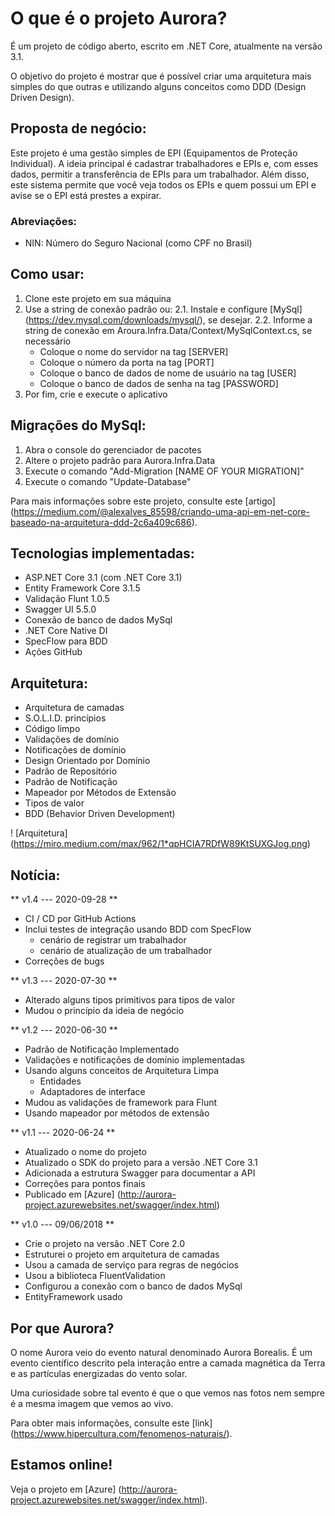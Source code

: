 
# O que é o projeto Aurora?
É um projeto de código aberto, escrito em .NET Core, atualmente na versão 3.1.

O objetivo do projeto é mostrar que é possível criar uma arquitetura mais simples do que outras e utilizando alguns conceitos como DDD (Design Driven Design).

## Proposta de negócio:
Este projeto é uma gestão simples de EPI (Equipamentos de Proteção Individual). A ideia principal é cadastrar trabalhadores e EPIs e, com esses dados, permitir a transferência de EPIs para um trabalhador.
Além disso, este sistema permite que você veja todos os EPIs e quem possui um EPI e avise se o EPI está prestes a expirar.

### Abreviações:
* NIN: Número do Seguro Nacional (como CPF no Brasil)

## Como usar:
1. Clone este projeto em sua máquina
2. Use a string de conexão padrão ou:
    2.1. Instale e configure [MySql] (https://dev.mysql.com/downloads/mysql/), se desejar.
    2.2. Informe a string de conexão em Aroura.Infra.Data/Context/MySqlContext.cs, se necessário
    * Coloque o nome do servidor na tag [SERVER]
    * Coloque o número da porta na tag [PORT]
    * Coloque o banco de dados de nome de usuário na tag [USER]
    * Coloque o banco de dados de senha na tag [PASSWORD]
4. Por fim, crie e execute o aplicativo

## Migrações do MySql:
1. Abra o console do gerenciador de pacotes
2. Altere o projeto padrão para Aurora.Infra.Data
3. Execute o comando "Add-Migration [NAME OF YOUR MIGRATION]"
4. Execute o comando "Update-Database"

Para mais informações sobre este projeto, consulte este [artigo] (https://medium.com/@alexalves_85598/criando-uma-api-em-net-core-baseado-na-arquitetura-ddd-2c6a409c686).

## Tecnologias implementadas:
* ASP.NET Core 3.1 (com .NET Core 3.1)
* Entity Framework Core 3.1.5
* Validação Flunt 1.0.5
* Swagger UI 5.5.0
* Conexão de banco de dados MySql
* .NET Core Native DI
* SpecFlow para BDD
* Ações GitHub

## Arquitetura:
* Arquitetura de camadas
* S.O.L.I.D. princípios
* Código limpo
* Validações de domínio
* Notificações de domínio
* Design Orientado por Domínio
* Padrão de Repositório
* Padrão de Notificação
* Mapeador por Métodos de Extensão
* Tipos de valor
* BDD (Behavior Driven Development)

! [Arquitetura] (https://miro.medium.com/max/962/1*qpHCIA7RDfW89KtSUXGJog.png)


## Notícia:
** v1.4 --- 2020-09-28 **
* CI / CD por GitHub Actions
* Inclui testes de integração usando BDD com SpecFlow
    * cenário de registrar um trabalhador
    * cenário de atualização de um trabalhador
* Correções de bugs

** v1.3 --- 2020-07-30 **
* Alterado alguns tipos primitivos para tipos de valor
* Mudou o princípio da ideia de negócio

** v1.2 --- 2020-06-30 **
* Padrão de Notificação Implementado
* Validações e notificações de domínio implementadas
* Usando alguns conceitos de Arquitetura Limpa
    * Entidades
    * Adaptadores de interface
* Mudou as validações de framework para Flunt
* Usando mapeador por métodos de extensão

** v1.1 --- 2020-06-24 **
* Atualizado o nome do projeto
* Atualizado o SDK do projeto para a versão .NET Core 3.1
* Adicionada a estrutura Swagger para documentar a API
* Correções para pontos finais
* Publicado em [Azure] (http://aurora-project.azurewebsites.net/swagger/index.html)

** v1.0 --- 09/06/2018 **
* Crie o projeto na versão .NET Core 2.0
* Estruturei o projeto em arquitetura de camadas
* Usou a camada de serviço para regras de negócios
* Usou a biblioteca FluentValidation
* Configurou a conexão com o banco de dados MySql
* EntityFramework usado

## Por que Aurora?
O nome Aurora veio do evento natural denominado Aurora Borealis. É um evento científico descrito pela interação entre a camada magnética da Terra e as partículas energizadas do vento solar.

Uma curiosidade sobre tal evento é que o que vemos nas fotos nem sempre é a mesma imagem que vemos ao vivo.

Para obter mais informações, consulte este [link] (https://www.hipercultura.com/fenomenos-naturais/).

## Estamos online!
Veja o projeto em [Azure] (http://aurora-project.azurewebsites.net/swagger/index.html).
